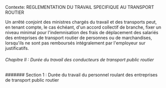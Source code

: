 Contexte: REGLEMENTATION DU TRAVAIL SPECIFIQUE  AU TRANSPORT ROUTIER

Un arrêté conjoint des ministres chargés du travail et des transports peut, en tenant compte, le cas échéant, d'un accord collectif de branche, fixer un niveau minimal pour l'indemnisation des frais de déplacement des salariés des entreprises de transport routier de personnes ou de marchandises, lorsqu'ils ne sont pas remboursés intégralement par l'employeur sur justificatifs.

###### Chapitre II : Durée du travail des conducteurs de transport public routier

####### Section 1 : Durée du travail du personnel roulant des entreprises de transport public routier